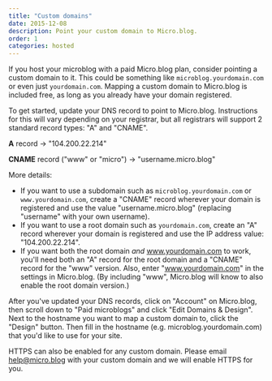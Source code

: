 ```yaml
---
title: "Custom domains"
date: 2015-12-08
description: Point your custom domain to Micro.blog.
order: 1
categories: hosted
---
```

If you host your microblog with a paid Micro.blog plan, consider pointing a custom domain to it. This could be something like `microblog.yourdomain.com` or even just `yourdomain.com`. Mapping a custom domain to Micro.blog is included free, as long as you already have your domain registered.

To get started, update your DNS record to point to Micro.blog. Instructions for this will vary depending on your registrar, but all registrars will support 2 standard record types: "A" and "CNAME".

**A** record → "104.200.22.214"

**CNAME** record ("www" or "micro") → "username.micro.blog"

More details:

* If you want to use a subdomain such as `microblog.yourdomain.com` or `www.yourdomain.com`, create a "CNAME" record wherever your domain is registered and use the value "username.micro.blog" (replacing "username" with your own username).
* If you want to use a root domain such as `yourdomain.com`, create an "A" record wherever your domain is registered and use the IP address value: "104.200.22.214".
* If you want both the root domain _and_ www.yourdomain.com to work, you'll need both an "A" record for the root domain and a "CNAME" record for the "www" version. Also, enter "www.yourdomain.com" in the settings in Micro.blog. (By including "www", Micro.blog will know to also enable the root domain version.)

After you've updated your DNS records, click on "Account" on Micro.blog, then scroll down to "Paid microblogs" and click "Edit Domains & Design". Next to the hostname you want to map a custom domain to, click the "Design" button. Then fill in the hostname (e.g. microblog.yourdomain.com) that you'd like to use for your site.

HTTPS can also be enabled for any custom domain. Please email <help@micro.blog> with your custom domain and we will enable HTTPS for you.
